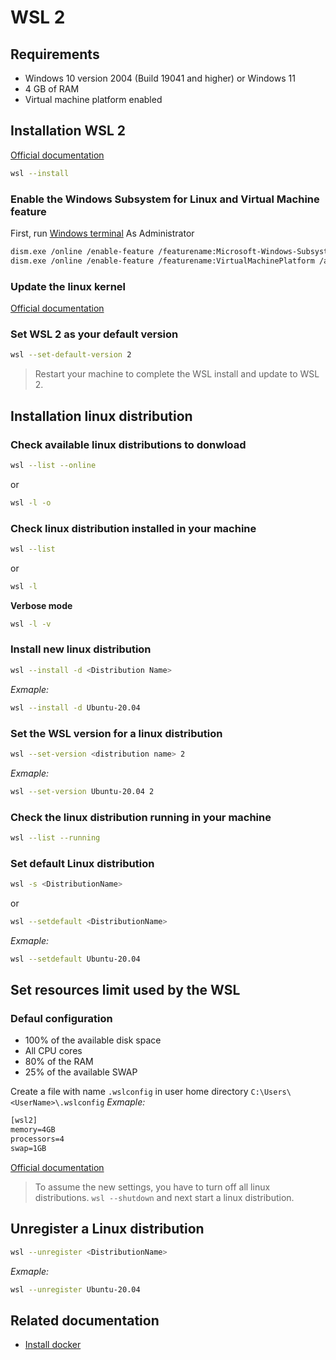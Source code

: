 # WSL 2



## Requirements
* Windows 10 version 2004 (Build 19041 and higher) or Windows 11
* 4 GB of RAM
* Virtual machine platform enabled



## Installation WSL 2
[Official documentation](https://docs.microsoft.com/en-us/windows/wsl/install)
```bash
wsl --install
```

### Enable the Windows Subsystem for Linux and Virtual Machine feature
First, run [Windows terminal](./WindowsTerminal.md) As Administrator
```bash
dism.exe /online /enable-feature /featurename:Microsoft-Windows-Subsystem-Linux /all /norestart
dism.exe /online /enable-feature /featurename:VirtualMachinePlatform /all /norestart
```

### Update the linux kernel
[Official documentation](https://docs.microsoft.com/en-gb/windows/wsl/install-manual#step-4---download-the-linux-kernel-update-package)

### Set WSL 2 as your default version
```bash
wsl --set-default-version 2
```
> Restart your machine to complete the WSL install and update to WSL 2.



## Installation linux distribution

### Check available linux distributions to donwload
```bash
wsl --list --online
```
or
```bash
wsl -l -o
```

### Check linux distribution installed in your machine
```bash
wsl --list
```
or
```bash
wsl -l
```
**Verbose mode**
```bash
wsl -l -v
```

### Install new linux distribution
```bash
wsl --install -d <Distribution Name>
```
*Exmaple:*
```bash
wsl --install -d Ubuntu-20.04
```

### Set the WSL version for a linux distribution
```bash
wsl --set-version <distribution name> 2
```
*Exmaple:*
```bash
wsl --set-version Ubuntu-20.04 2
```

### Check the linux distribution running in your machine
```bash
wsl --list --running
```

### Set default Linux distribution
```bash
wsl -s <DistributionName>
```
or
```bash
wsl --setdefault <DistributionName>
```
*Exmaple:*
```bash
wsl --setdefault Ubuntu-20.04
```



## Set resources limit used by the WSL
### Defaul configuration
* 100% of the available disk space
* All CPU cores
* 80% of the RAM
* 25% of the available SWAP

Create a file with name `.wslconfig` in user home directory `C:\Users\<UserName>\.wslconfig`
*Exmaple:*
```txt
[wsl2]
memory=4GB
processors=4
swap=1GB
```
[Official documentation](https://docs.microsoft.com/en-us/windows/wsl/wsl-config#wsl-2-settings)

> To assume the new settings, you have to turn off all linux distributions. `wsl --shutdown` and next start a linux distribution.



## Unregister a Linux distribution
```bash
wsl --unregister <DistributionName>
```
*Exmaple:*
```bash
wsl --unregister Ubuntu-20.04
```



## Related documentation
* [Install docker](./wsl2-docker.md)